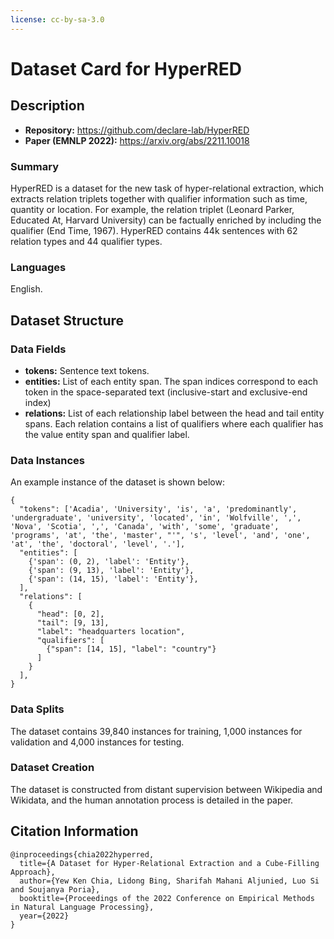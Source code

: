 ```yaml
---
license: cc-by-sa-3.0
---
```


# Dataset Card for HyperRED

## Description

- **Repository:** https://github.com/declare-lab/HyperRED
- **Paper (EMNLP 2022):** https://arxiv.org/abs/2211.10018

### Summary

HyperRED is a dataset for the new task of hyper-relational extraction, which extracts relation triplets together with qualifier information such as time, quantity or location. For example, the relation triplet (Leonard Parker, Educated At, Harvard University) can be factually enriched by including the qualifier (End Time, 1967). HyperRED contains 44k sentences with 62 relation types and 44 qualifier types.

### Languages

English.

## Dataset Structure

### Data Fields

- **tokens:** Sentence text tokens.
- **entities:** List of each entity span. The span indices correspond to each token in the space-separated text (inclusive-start and exclusive-end index)
- **relations:** List of each relationship label between the head and tail entity spans. Each relation contains a list of qualifiers where each qualifier has the value entity span and qualifier label.

### Data Instances

An example instance of the dataset is shown below:

```
{              
  "tokens": ['Acadia', 'University', 'is', 'a', 'predominantly', 'undergraduate', 'university', 'located', 'in', 'Wolfville', ',', 'Nova', 'Scotia', ',', 'Canada', 'with', 'some', 'graduate', 'programs', 'at', 'the', 'master', "'", 's', 'level', 'and', 'one', 'at', 'the', 'doctoral', 'level', '.'],
  "entities": [
    {'span': (0, 2), 'label': 'Entity'},
    {'span': (9, 13), 'label': 'Entity'},
    {'span': (14, 15), 'label': 'Entity'},
  ],
  "relations": [
    {
      "head": [0, 2],
      "tail": [9, 13],
      "label": "headquarters location",
      "qualifiers": [
        {"span": [14, 15], "label": "country"}
      ]
    }
  ], 
}
 ```

### Data Splits

The dataset contains 39,840 instances for training, 1,000 instances for validation and 4,000 instances for testing.

### Dataset Creation

The dataset is constructed from distant supervision between Wikipedia and Wikidata, and the human annotation process is detailed in the paper.

## Citation Information

```
@inproceedings{chia2022hyperred,
  title={A Dataset for Hyper-Relational Extraction and a Cube-Filling Approach},
  author={Yew Ken Chia, Lidong Bing, Sharifah Mahani Aljunied, Luo Si and Soujanya Poria},
  booktitle={Proceedings of the 2022 Conference on Empirical Methods in Natural Language Processing},
  year={2022}
}
```